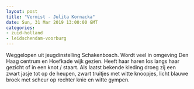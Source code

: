 ```yaml
---
layout: post
title: "Vermist - Julita Kornacka"
date: Sun, 31 Mar 2019 13:00:00 GMT
categories: 
- zuid-holland 
- leidschendam-voorburg 
---
```


Weggelopen uit jeugdinstelling Schakenbosch. Wordt veel in omgeving Den Haag centrum en Hoefkade wijk gezien. Heeft haar haren los langs haar gezicht of in een knot / staart. Als laatst bekende kleding  droeg zij een zwart jasje tot op de heupen, zwart truitjes met witte knoopjes, licht blauwe broek met scheur op rechter knie en witte gympen.
